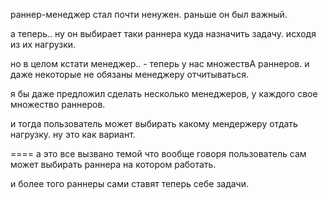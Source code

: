 раннер-менеджер стал почти ненужен.
раньше он был важный.

а теперь.. ну он выбирает таки раннера куда назначить задачу.
исходя из их нагрузки.

но в целом кстати менеджер.. - теперь у нас множествА раннеров.
и даже некоторые не обязаны менеджеру отчитываться.

я бы даже предложил сделать несколько менеджеров, у каждого свое
множество раннеров.

и тогда пользователь может выбирать какому мендержеру отдать нагрузку.
ну это как вариант.

====
а это все вызвано темой что вообще говоря пользователь сам может выбирать
раннера на котором работать.

и более того раннеры сами ставят теперь себе задачи.

